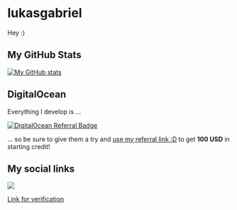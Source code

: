 # lukasgabriel

Hey :)

## My GitHub Stats

[![My GitHub stats](https://github-readme-stats-lukasgabriel.vercel.app/api?username=lukasgabriel&count_private=true&show_icons=true&theme=radical&include_all_commits=true)](https://github.com/lukasgabriel)


## DigitalOcean 

Everything I develop is ...

<a href="https://www.digitalocean.com/?refcode=d3e7d4de0c83&utm_campaign=Referral_Invite&utm_medium=Referral_Program&utm_source=badge"><img src="https://web-platforms.sfo2.cdn.digitaloceanspaces.com/WWW/Badge%201.svg" alt="DigitalOcean Referral Badge" /></a>

... so be sure to give them a try and <a href="https://m.do.co/c/d3e7d4de0c83">use my referral link :D</a> to get <b>100 USD</b> in starting credit! 


## My social links

<a rel="me" href="https://mastodon.social/@lukasgabriel"><img src="https://joinmastodon.org/logos/logo-purple.svg"></a>

<a rel="me" href="https://mastodon.social/@lukasgabriel">Link for verification</a>
